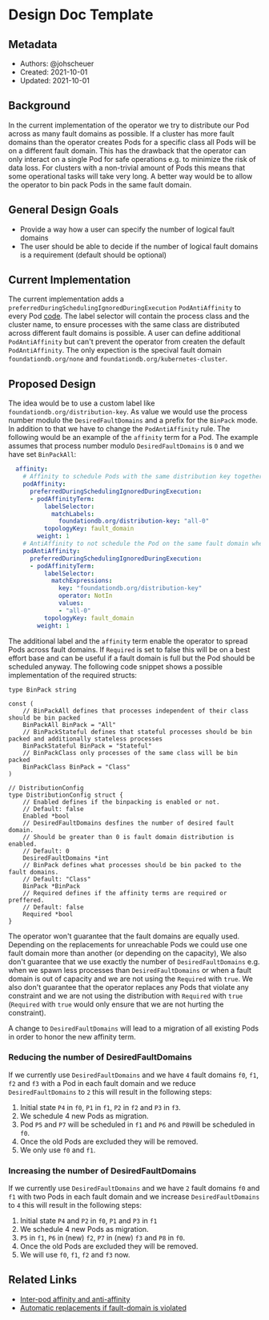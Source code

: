 # Design Doc Template

## Metadata

* Authors: @johscheuer
* Created: 2021-10-01
* Updated: 2021-10-01

## Background

In the current implementation of the operator we try to distribute our Pod across as many fault domains as possible.
If a cluster has more fault domains than the operator creates Pods for a specific class all Pods will be on a different fault domain.
This has the drawback that the operator can only interact on a single Pod for safe operations e.g. to minimize the risk of data loss.
For clusters with a non-trivial amount of Pods this means that some operational tasks will take very long.
A better way would be to allow the operator to bin pack Pods in the same fault domain.

## General Design Goals

* Provide a way how a user can specify the number of logical fault domains
* The user should be able to decide if the number of logical fault domains is a requirement (default should be optional)

## Current Implementation

The current implementation adds a `preferredDuringSchedulingIgnoredDuringExecution` `PodAntiAffinity` to every Pod [code](https://github.com/FoundationDB/fdb-kubernetes-operator/blob/master/internal/pod_models.go#L308-L334).
The label selector will contain the process class and the cluster name, to ensure processes with the same class are distributed across different fault domains is possible.
A user can define additional `PodAntiAffinity` but can't prevent the operator from createn the default `PodAntiAffinity`.
The only expection is the specival fault domain `foundationdb.org/none` and `foundationdb.org/kubernetes-cluster`.

## Proposed Design

The idea would be to use a custom label like `foundationdb.org/distribution-key`.
As value we would use the process number modulo the `DesiredFaultDomains` and a prefix for the `BinPack` mode.
In addition to that we have to change the `PodAntiAffinity` rule.
The following would be an example of the `affinity` term for a Pod.
The example assumes that process number modulo `DesiredFaultDomains` is `0` and we have set `BinPackAll`:

```yaml
  affinity:
    # Affinity to schedule Pods with the same distribution key together
    podAffinity:
      preferredDuringSchedulingIgnoredDuringExecution:
      - podAffinityTerm:
          labelSelector:
            matchLabels:
              foundationdb.org/distribution-key: "all-0"
          topologyKey: fault_domain
        weight: 1
    # AntiAffinity to not schedule the Pod on the same fault domain where other Pods with a different distribution key are running
    podAntiAffinity:
      preferredDuringSchedulingIgnoredDuringExecution:
      - podAffinityTerm:
          labelSelector:
            matchExpressions:
              key: "foundationdb.org/distribution-key"
              operator: NotIn
              values:
              - "all-0"
          topologyKey: fault_domain
        weight: 1
```

The additional label and the `affinity` term enable the operator to spread Pods across fault domains.
If `Required` is set to false this will be on a best effort base and can be useful if a fault domain is full but the Pod should be scheduled anyway.
The following code snippet shows a possible implementation of the required structs:

```golang
type BinPack string

const (
    // BinPackAll defines that processes independent of their class should be bin packed
    BinPackAll BinPack = "All"
    // BinPackStateful defines that stateful processes should be bin packed and additionally stateless processes
    BinPackStateful BinPack = "Stateful"
    // BinPackClass only processes of the same class will be bin packed
    BinPackClass BinPack = "Class"
)

// DistributionConfig
type DistributionConfig struct {
    // Enabled defines if the binpacking is enabled or not.
    // Default: false
    Enabled *bool
    // DesiredFaultDomains desfines the number of desired fault domain.
    // Should be greater than 0 is fault domain distribution is enabled.
    // Default: 0
    DesiredFaultDomains *int
    // BinPack defines what processes should be bin packed to the fault domains.
    // Default: "Class"
    BinPack *BinPack
    // Required defines if the affinity terms are required or preffered.
    // Default: false
    Required *bool
}
```

The operator won't guarantee that the fault domains are equally used.
Depending on the replacements for unreachable Pods we could use one fault domain more than another (or depending on the capacity),
We also don't guarantee that we use exactly the number of `DesiredFaultDomains` e.g. when we spawn less processes than `DesiredFaultDomains` or when a fault domain is out of capacity and we are not using the `Required` with `true`.
We also don't guarantee that the operator replaces any Pods that violate any constraint and we are not using the distribution with `Required` with `true` (`Required` with `true` would only ensure that we are not hurting the constraint).

A change to `DesiredFaultDomains` will lead to a migration of all existing Pods in order to honor the new affinity term.

### Reducing the number of DesiredFaultDomains

If we currently use `DesiredFaultDomains` and we have `4` fault domains `f0`, `f1`, `f2` and `f3` with a Pod in each fault domain and we reduce `DesiredFaultDomains` to `2` this will result in the following steps:

1. Initial state `P4` in `f0`, `P1` in `f1`, `P2` in `f2` and `P3` in `f3`.
1. We schedule 4 new Pods as migration.
1. Pod `P5` and `P7` will be scheduled in `f1` and `P6` and `P8`will be scheduled in `f0`.
1. Once the old Pods are excluded they will be removed.
1. We only use `f0` and `f1`.

### Increasing the number of DesiredFaultDomains

If we currently use `DesiredFaultDomains` and we have `2` fault domains `f0` and `f1` with two Pods in each fault domain and we increase `DesiredFaultDomains` to `4` this will result in the following steps:

1. Initial state `P4` and `P2` in `f0`, `P1` and `P3` in `f1`
1. We schedule 4 new Pods as migration.
1. `P5` in `f1`, `P6` in (new) `f2`, `P7` in (new) `f3` and `P8` in `f0`.
1. Once the old Pods are excluded they will be removed.
1. We will use `f0`, `f1`, `f2` and `f3` now.

## Related Links

* [Inter-pod affinity and anti-affinity](https://kubernetes.io/docs/concepts/scheduling-eviction/assign-pod-node/#inter-pod-affinity-and-anti-affinity)
* [Automatic replacements if fault-domain is violated](https://github.com/FoundationDB/fdb-kubernetes-operator/issues/499)
